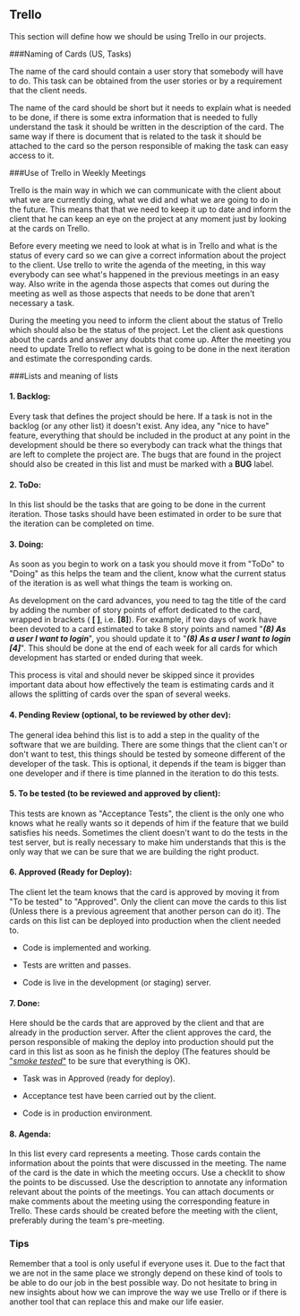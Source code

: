 Trello
-----------

This section will define how we should be using Trello in our projects.

###Naming of Cards (US, Tasks)

The name of the card should contain a user story that somebody will have to do. This task can be obtained from the user stories or by a requirement that the client needs.

The name of the card should be short but it needs to explain what is needed to be done, if there is some extra information that is needed to fully understand the task it should be written in the description of the card. The same way if there is document that is related to the task it should be attached to the card so the person responsible of making the task can easy access to it.

###Use of Trello in Weekly Meetings

Trello is the main way in which we can communicate with the client about what we are currently doing, what we did and what we are going to do in the future. This means that that we need to keep it up to date and inform the client that he can keep an eye on the project at any moment just by looking at the cards on Trello.

Before every meeting we need to look at what is in Trello and what is the status of every card so we can give a correct information about the project to the client. Use trello to write the agenda of the meeting, in this way everybody can see what's happened in the previous meetings in an easy way. Also write in the agenda those aspects that comes out during the meeting as well as those aspects that needs to be done that aren't necessary a task.

During the meeting you need to inform the client about the status of Trello which should also be the status of the project. Let the client ask questions about the cards and answer any doubts that come up. After the meeting you need to update Trello to reflect what is going to be done in the next iteration and estimate the corresponding cards.

###Lists and meaning of lists

#### 1. **Backlog:**
Every task that defines the project should be here. If a task is not in the backlog (or any other list) it doesn't exist. Any idea, any "nice to have" feature, everything that should be included in the product at any point in the development should be there so everybody can track what the things that are left to complete the project are. The bugs that are found in the project should also be created in this list and must be marked with a **BUG** label.

#### 2. **ToDo:**
In this list should be the tasks that are going to be done in the current iteration. Those tasks should have been estimated in order to be sure that the iteration can be completed on time.

#### 3. **Doing:**
As soon as you begin to work on a task you should move it from "ToDo" to "Doing" as
this helps the team and the client, know what the current status of the iteration
is as well what things the team is working on.

As development on the card advances, you need to tag the title of the card by adding
the number of story points of effort dedicated to the card, wrapped in brackets
( **[  ]**, i.e. **[8]**). For example, if two days of work have been devoted to a
card estimated to take 8 story points and named "***(8) As a user I want to
login***", you should update it to "***(8) As a user I want to login [4]***". This
should be done at the end of each week for all cards for which development has
started or ended during that week.

This process is vital and should never be skipped since it provides important data
about how effectively the team is estimating cards and it allows the splitting of
cards over the span of several weeks.

#### 4. **Pending Review (optional, to be reviewed by other dev):**
The general idea behind this list is to add a step in the quality of the software that we are building. There are some things that the client can't or don't want to test, this things should be tested by someone different of the developer of the task. This is optional, it depends if the team is bigger than one developer and if there is time planned in the iteration to do this tests.

#### 5. **To be tested (to be reviewed and approved by client):**
This tests are known as "Acceptance Tests", the client is the only one who knows what he really wants so it depends of him if the feature that we build satisfies his needs. Sometimes the client doesn't want to do the tests in the test server, but is really necessary to make him understands that this is the only way that we can be sure that we are building the right product.

#### 6. **Approved (Ready for Deploy):**
The client let the team knows that the card is approved by moving it from "To be tested" to "Approved". Only the client can move the cards to this list (Unless there is a previous agreement that another person can do it). The cards on this list can be deployed into production when the client needed to.

- Code is implemented and working.

- Tests are written and passes.

- Code is live in the development (or staging) server.

#### 7. **Done:**
Here should be the cards that are approved by the client and that are already in the production server. After the client approves the card, the person responsible of making the deploy into production should put the card in this list as soon as he finish the deploy (The features should be ["*smoke tested*"](https://en.wikipedia.org/wiki/Smoke_testing_(software)) to be sure that everything is OK).

- Task was in Approved (ready for deploy).

- Acceptance test have been carried out by the client.

- Code is in production environment.

#### 8. **Agenda:**
In this list every card represents a meeting. Those cards contain the information about the points that were discussed in the meeting. The name of the card is the date in which the meeting occurs.
Use a checklit to show the points to be discussed. Use the description to annotate any information relevant about the points of the meetings.
You can attach documents or make comments about the meeting using the corresponding feature in Trello.
These cards should be created before the meeting with the client, preferably during the team's pre-meeting.

### Tips
Remember that a tool is only useful if everyone uses it. Due to the fact that we are not in the same place we strongly depend on these kind of tools to be able to do our job in the best possible way. Do not hesitate to bring in new insights about how we can improve the way we use Trello or if there is another tool that can replace this and make our life easier.
